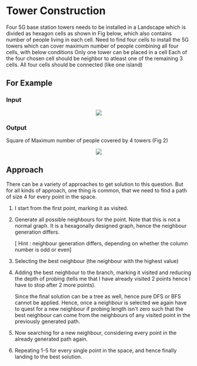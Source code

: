 # Tower Construction

Four 5G base station towers needs to be installed in a  Landscape which is divided as hexagon cells as shown in Fig below, which also contains number of people living in each cell. Need to find four cells  to install the 5G towers which can cover maximum number of people  combining all four cells, with below conditions
Only one tower can be placed in a cell
Each of the four chosen cell should be neighbor to atleast one of the remaining 3 cells. 
All four cells should be connected  (like  one island)

## For Example

### Input 

<p align="center">
  <img src="https://github.com/shreyanshchordia/GraphsUsingCPP/blob/master/img/TowerInput.png?raw=true">
</p>

### Output
Square of  Maximum number of people covered by 4 towers (Fig 2)

<p align="center">
  <img src="https://github.com/shreyanshchordia/GraphsUsingCPP/blob/master/img/TowerOutput.png?raw=true">
</p>

## Approach

There can be a variety of approaches to get solution to this question. But for all kinds of approach, one thing is common, that we need to
find a path of size 4 for every point in the space. 

1. I start from the first point, marking it as visited.
2. Generate all possible neighbours for the point. Note that this is not a normal graph. It is a hexagonally
designed graph, hence the neighbour generation differs. 
    
    [ Hint : neighbour generation differs, depending on whether the column number is odd or even]

3. Selecting the best neighbour (the neighbour with the highest value)
4. Adding the best neighbour to the branch, marking it visited and reducing the depth of probing (tells me that I have already visited 2 points
hence I have to stop after 2 more points).

    Since the final solution can be a tree as well, hence pure DFS or BFS cannot be applied. Hence, once a neighbour is selected we again have
    to quest for a new neighbour if probing length isn't zero such that the best neighbour can come from the neighbours of any visited point in the
    previously generated path.

5. Now searching for a new neighbour, considering every point in the already generated path again. 
6. Repeating 1-5 for every single point in the space, and hence finally landing to the best solution.
